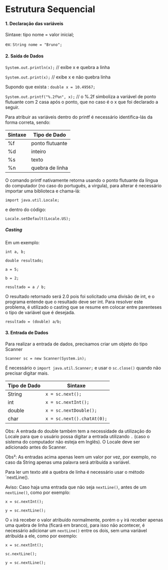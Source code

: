# Estrutura Sequencial

#### 1. Declaração das variáveis

Sintaxe: tipo nome = valor inicial;

ex: `String nome = "Bruno";`

#### 2. Saída de Dados

`System.out.println(x);` // exibe x e quebra a linha

`System.out.print(x);` // exibe x e não quebra linha

Supondo que exista : `double x = 10.49567;`

`System.out.printf("%.2f%n", x);` // o %.2f simboliza a variável de ponto flutuante com 2 casa após o ponto, que no caso é o x que foi declarado a seguir.

Para atribuir as variáveis dentro do printf é necessário identifica-lás da forma correta, sendo:

| Sintaxe | Tipo de Dado    |
| ------- | --------------- |
| %f      | ponto flutuante |
| %d      | inteiro         |
| %s      | texto           |
| %n      | quebra de linha |

O comando printf nativamente retorna usando o ponto flutuante da língua do computador (no caso do português, a virgula), para alterar é necessário importar uma biblioteca e chama-lá:

`import java.util.Locale;`

e dentro do código:

`Locale.setDefault(Locale.US);`

##### Casting

Em um exemplo:

`int a, b;`

`double resultado;`

`a = 5;`

`b = 2;`

`resultado = a / b;`

O resultado retornado será 2.0 pois foi solicitado uma divisão de int, e o programa entende que o resultado deve ser int. Para resolver este problema, é utilizado o casting que se resume em colocar entre parenteses o tipo de variável que é desejada.

`resultado = (double) a/b;`

#### 3. Entrada de Dados

Para realizar a entrada de dados, precisamos criar um objeto do tipo Scanner

`Scanner sc = new Scanner(System.in);`

É necessário o `import java.util.Scanner;` e usar o `sc.close()` quando não precisar digitar mais.

| Tipo de Dado | Sintaxe                    |
| ------------ | -------------------------- |
| String       | `x = sc.next();`           |
| int          | `x = sc.nextInt();`        |
| double       | `x = sc.nextDouble();`     |
| char         | `x = sc.next().chatAt(0);` |

Obs: A entrada do double também tem a necessidade da utilização do Locale para que o usuário possa digitar a entrada utilizando `.` (caso o sistema do computador não esteja em Inglês). O Locale deve ser adicionado antes do Scanner.

Obs²: As entradas acima apenas leem um valor por vez, por exemplo, no caso da String apenas uma palavra será atribuída a variável.

Para ler um texto até a quebra de linha é necessário usar o método `nextLine().

Aviso: Caso haja uma entrada que não seja `nextLine()`, antes de um `nextLine()`, como por exemplo:

`x = sc.nextInt();`

`y = sc.nextLine();`

O `x` irá receber o valor atribuído normalmente, porém o `y` irá receber apenas uma quebra de linha (ficará em branco), para isso não acontecer, é necessário adicionar um `nextLine()` entre os dois, sem uma variável atribuída a ele, como por exemplo:

`x = sc.nextInt();`

`sc.nextLine();`

`y = sc.nextLine();`







